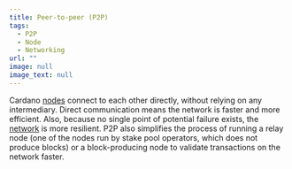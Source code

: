 ```yaml
---
title: Peer-to-peer (P2P)
tags:
  - P2P
  - Node
  - Networking
url: ""
image: null
image_text: null
---
```


Cardano [nodes](https://www.essentialcardano.io/glossary/node) connect to each other directly, without relying on any intermediary. Direct communication means the network is faster and more efficient. Also, because no single point of potential failure exists, the [network](https://www.essentialcardano.io/glossary/networking) is more resilient. P2P also simplifies the process of running a relay node (one of the nodes run by stake pool operators, which does not produce blocks) or a block-producing node to validate transactions on the network faster.
